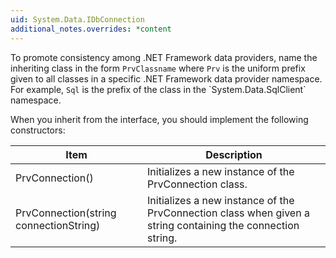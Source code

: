 ```yaml
---
uid: System.Data.IDbConnection
additional_notes.overrides: *content
---
```


<p>To promote consistency among .NET Framework data providers, name the inheriting class in the form <code>PrvClassname</code> where <code>Prv</code> is the uniform prefix given to all classes in a specific .NET Framework data provider namespace. For example, <code>Sql</code> is the prefix of the <xref href="System.Data.SqlClient.SqlConnection"></xref> class in the `System.Data.SqlClient` namespace.  
  
 When you inherit from the <xref href="System.Data.IDbConnection"></xref> interface, you should implement the following constructors:  
  
 <table><thead><tr><th> Item  
  
 </th><th> Description  
  
 </th></tr></thead><tbody><tr><td> PrvConnection()  
  
 </td><td> Initializes a new instance of the PrvConnection class.  
  
 </td></tr><tr><td> PrvConnection(string connectionString)  
  
 </td><td> Initializes a new instance of the PrvConnection class when given a string containing the connection string.  
  
 </td></tr></tbody></table></p>


